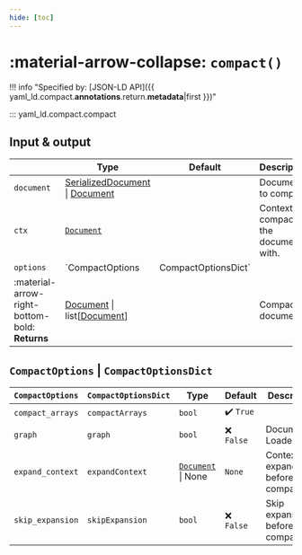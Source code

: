```yaml
---
hide: [toc]
---
```


# :material-arrow-collapse: `compact()`

!!! info "Specified by: [JSON-LD API]({{ yaml_ld.compact.__annotations__.return.__metadata__|first }})"

::: yaml_ld.compact.compact

## Input & output

|               | Type                                       | Default | Description |
|-----------------------|---------------------------------------------|-------------|---|
| `document`            | [SerializedDocument](/types/serialized-document/) \| [Document](/types/document/) |  | Document to compact.         |
| `ctx`            | [`Document`](/types/document/) |  | Context to compact the document with.         |
| `options`                | `CompactOptions | CompactOptionsDict`      | | Options |
| :material-arrow-right-bottom-bold: **Returns** | [Document](/types/document/) \| list[[Document](/types/document/)] | | Compacted document |


## `CompactOptions` | `CompactOptionsDict`

| `CompactOptions` | `CompactOptionsDict` | Type                                       | Default | Description |
|-----|------------------|---------------------------------------------|-------------|---|
| `compact_arrays` | `compactArrays` | `bool` | :heavy_check_mark: `True` |  |
| `graph` | `graph`     | `bool`           | :x: `False` | Document Loader. |
| `expand_context` | `expandContext`     | [`Document`](/types/document/) \| None  | `None` | Context to expand with before compacting. |
| `skip_expansion` | `skipExpansion` | `bool` | :x: `False` | Skip expansion before compacting? |

